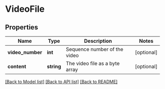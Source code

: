 # VideoFile

## Properties
Name | Type | Description | Notes
------------ | ------------- | ------------- | -------------
**video_number** | **int** | Sequence number of the video | [optional] 
**content** | **string** | The video file as a byte array | [optional] 

[[Back to Model list]](../README.md#documentation-for-models) [[Back to API list]](../README.md#documentation-for-api-endpoints) [[Back to README]](../README.md)



